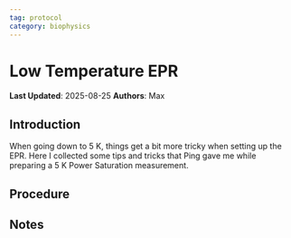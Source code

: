 ```yaml
---
tag: protocol
category: biophysics
---
```

# Low Temperature EPR

**Last Updated**: 2025-08-25
**Authors**: Max

## Introduction
When going down to 5 K, things get a bit more tricky when setting up the EPR. Here I collected some tips and tricks that Ping gave me while preparing a 5 K Power Saturation measurement.

## Procedure





## Notes
